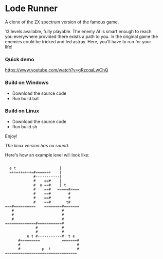# Lode Runner

A clone of the ZX spectrum version of the famous game.

13 levels available, fully playable.
The enemy AI is smart enough to reach you everywhere provided there exists a path to you.
In the original game the enemies could be tricked and led astray. Here, you'll have to run for your life!

### Quick demo
https://www.youtube.com/watch?v=gRzcqaLwChQ

### Build on Windows
- Download the source code
- Run build.bat

### Build on Linux
- Download the source code
- Run build.sh

Enjoy!

*The linux version has no sound*.

Here's how an example level will look like:

```

  e t                    |
  =++=++=+++=#======+    |
             #-----------|
             #    ==#    |
             #  e ==#    | t
             #    ==#   =====#====
             #    ==#        #
             #    ==#        #
             #    ==#       t#
===#==========    ========#=======
   #                      #
   #                      #
   #                      #
==============#===========#
              #           #
              #           #
          e t #-----------#  t e
      #=========          =======#
      #                          #
      #          p  t            #
=================================
```
